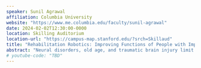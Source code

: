 ```yaml
---
speaker: Sunil Agrawal
affiliation: Columbia University
website: "https://www.me.columbia.edu/faculty/sunil-agrawal"
date: 2024-02-02T12:30:00-0000
location: Skilling Auditorium
location-url: "https://campus-map.stanford.edu/?srch=Skillaud"
title: "Rehabilitation Robotics: Improving Functions of People with Impairments"
abstract: "Neural disorders, old age, and traumatic brain injury limit activities of daily living. Robotics can be used in novel ways to characterize human neuromuscular responses and retrain human functions. Columbia University Robotics and Rehabilitation (ROAR) Laboratory designs innovative mechanisms/robots with these goals and performs scientific studies to improve human functions such as standing, walking, stairclimbing, trunk control, head turning, and others. Human experiments have targeted individuals with stroke, cerebral palsy, Parkinson’s disease, ALS, and elderly subjects. The talk will provide an overview of these robotic technologies and scientific studies performed with them to demonstrate strong potential of rehabilitation robotics to improve human functions and quality of life of people."
# youtube-code: "TBD"
---
```

